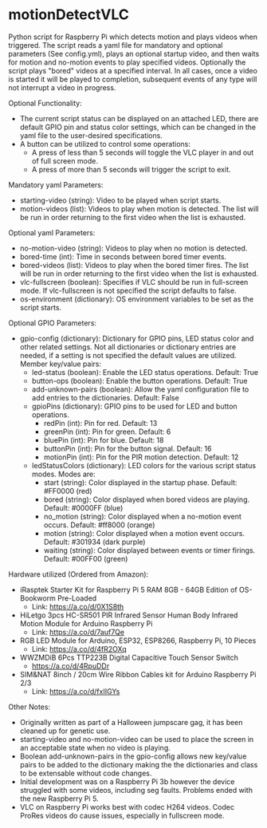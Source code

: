 # motionDetectVLC
Python script for Raspberry Pi which detects motion and plays videos when triggered.  The script reads a yaml file for mandatory and optional parameters (See config.yml), plays an optional startup video, and then waits for motion and no-motion events to play specified videos. Optionally the script plays "bored" videos at a specified interval. In all cases, once a video is started it will be played to completion, subsequent events of any type will not interrupt a video in progress.

Optional Functionality:
- The current script status can be displayed on an attached LED, there are default GPIO pin and status color settings, which can be changed in the yaml file to the user-desired specifications.
- A button can be utilized to control some operations:
  - A press of less than 5 seconds will toggle the VLC player in and out of full screen mode.
  - A press of more than 5 seconds will trigger the script to exit.

Mandatory yaml Parameters:
- starting-video (string): Video to be played when script starts.
- motion-videos (list): Videos to play when motion is detected. The list will be run in order returning to the first video when the list is exhausted.

Optional yaml Parameters:
- no-motion-video (string): Videos to play when no motion is detected.
- bored-time (int): Time in seconds between bored timer events.
- bored-videos (list): Videos to play when the bored timer fires. The list will be run in order returning to the first video when the list is exhausted.
- vlc-fullscreen (boolean): Specifies if VLC should be run in full-screen mode. If vlc-fullscreen is not specified the script defaults to false.
- os-environment (dictionary): OS environment variables to be set as the script starts.

Optional GPIO Parameters:
- gpio-config (dictionary): Dictionary for GPIO pins, LED status color and other related settings. Not all dictionaries or dictionary entries are needed, if a setting is not specified the default values are utilized. Member key/value pairs:
    - led-status (boolean): Enable the LED status operations. Default: True
    - button-ops (boolean): Enable the button operations. Default: True
    - add-unknown-pairs (boolean): Allow the yaml configuration file to add entries to the dictionaries. Default: False
    - gpioPins (dictionary): GPIO pins to be used for LED and button operations.
      - redPin (int): Pin for red. Default: 13
      - greenPin (int): Pin for green. Default: 6
      - bluePin (int): Pin for blue. Default: 18
      - buttonPin (int): Pin for the button signal. Default: 16
      - motionPin (int): Pin for the PIR motion detection. Default: 12
    - ledStatusColors (dictionary): LED colors for the various script status modes. Modes are:
      - start (string): Color displayed in the startup phase. Default: #FF0000 (red)
      - bored (string): Color displayed when bored videos are playing. Default: #0000FF (blue)
      - no_motion (string): Color displayed when a no-motion event occurs. Default: #ff8000 (orange)
      - motion (string): Color displayed when a motion event occurs. Default: #301934 (dark purple)
      - waiting (string): Color displayed between events or timer firings. Default: #00FF00 (green)

Hardware utilized (Ordered from Amazon):
- iRasptek Starter Kit for Raspberry Pi 5 RAM 8GB - 64GB Edition of OS-Bookworm Pre-Loaded
  - Link: https://a.co/d/0X1S8th
- HiLetgo 3pcs HC-SR501 PIR Infrared Sensor Human Body Infrared Motion Module for Arduino Raspberry Pi
  - Link: https://a.co/d/7auf7Qe
- RGB LED Module for Arduino, ESP32, ESP8266, Raspberry Pi, 10 Pieces
  - Link: https://a.co/d/4fR2OXq
- WWZMDiB 6Pcs TTP223B Digital Capacitive Touch Sensor Switch
  - https://a.co/d/4RpuDDr
- SIM&NAT 8inch / 20cm Wire Ribbon Cables kit for Arduino Raspberry Pi 2/3
  - Link: https://a.co/d/fxIIGYs

Other Notes:
- Originally written as part of a Halloween jumpscare gag, it has been cleaned up for genetic use.
- starting-video and no-motion-video can be used to place the screen in an acceptable state when no video is playing. 
- Boolean add-unknown-pairs in the gpio-config allows new key/value pairs to be added to the dictionary making the the dictionaries and class to be extensable without code changes.
- Initial development was on a Raspberry Pi 3b however the device struggled with some videos, including seg faults. Problems ended with the new Raspberry Pi 5.
- VLC on Raspberry Pi works best with codec H264 videos. Codec ProRes videos do cause issues, especially in fullscreen mode.
